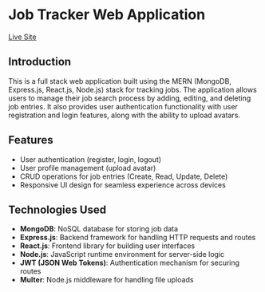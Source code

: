 # Job Tracker Web Application

[Live Site](https://jobsearch-react.onrender.com)

## Introduction

This is a full stack web application built using the MERN (MongoDB, Express.js, React.js, Node.js) stack for tracking jobs. The application allows users to manage their job search process by adding, editing, and deleting job entries. It also provides user authentication functionality with user registration and login features, along with the ability to upload avatars.

## Features

- User authentication (register, login, logout)
- User profile management (upload avatar)
- CRUD operations for job entries (Create, Read, Update, Delete)
- Responsive UI design for seamless experience across devices

## Technologies Used

- **MongoDB**: NoSQL database for storing job data
- **Express.js**: Backend framework for handling HTTP requests and routes
- **React.js**: Frontend library for building user interfaces
- **Node.js**: JavaScript runtime environment for server-side logic
- **JWT (JSON Web Tokens)**: Authentication mechanism for securing routes
- **Multer**: Node.js middleware for handling file uploads
